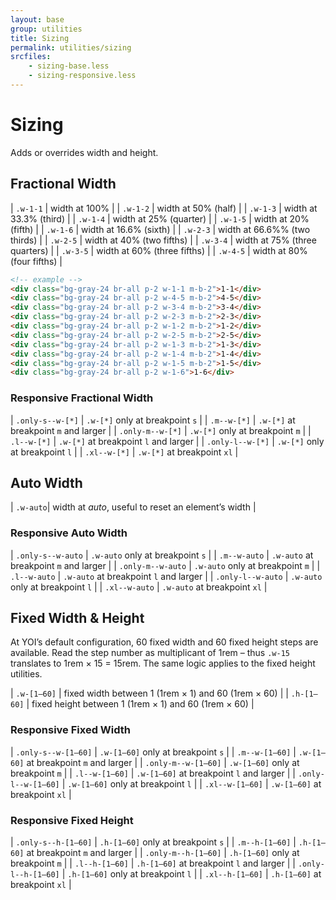 ```yaml
---
layout: base
group: utilities
title: Sizing
permalink: utilities/sizing
srcfiles:
    - sizing-base.less
    - sizing-responsive.less
---
```


# Sizing

<p class="intro">Adds or overrides width and height.</p>

## Fractional Width

| `.w-1-1`  | width at 100%                 |
| `.w-1-2`  | width at 50% (half)           |
| `.w-1-3`  | width at 33.3% (third)        |
| `.w-1-4`  | width at 25% (quarter)        |
| `.w-1-5`  | width at 20% (fifth)          |
| `.w-1-6`  | width at 16.6% (sixth)        |
| `.w-2-3`  | width at 66.6%% (two thirds)  |
| `.w-2-5`  | width at 40% (two fifths)     |
| `.w-3-4`  | width at 75% (three quarters) |
| `.w-3-5`  | width at 60% (three fifths)   |
| `.w-4-5`  | width at 80% (four fifths)    |

```html
<!-- example -->
<div class="bg-gray-24 br-all p-2 w-1-1 m-b-2">1-1</div>
<div class="bg-gray-24 br-all p-2 w-4-5 m-b-2">4-5</div>
<div class="bg-gray-24 br-all p-2 w-3-4 m-b-2">3-4</div>
<div class="bg-gray-24 br-all p-2 w-2-3 m-b-2">2-3</div>
<div class="bg-gray-24 br-all p-2 w-1-2 m-b-2">1-2</div>
<div class="bg-gray-24 br-all p-2 w-2-5 m-b-2">2-5</div>
<div class="bg-gray-24 br-all p-2 w-1-3 m-b-2">1-3</div>
<div class="bg-gray-24 br-all p-2 w-1-4 m-b-2">1-4</div>
<div class="bg-gray-24 br-all p-2 w-1-5 m-b-2">1-5</div>
<div class="bg-gray-24 br-all p-2 w-1-6">1-6</div>
```

### Responsive Fractional Width

| `.only-s--w-[*]` | `.w-[*]` only at breakpoint `s`       |
| `.m--w-[*]`      | `.w-[*]` at breakpoint `m` and larger |
| `.only-m--w-[*]` | `.w-[*]` only at breakpoint `m`       |
| `.l--w-[*]`      | `.w-[*]` at breakpoint `l` and larger |
| `.only-l--w-[*]` | `.w-[*]` only at breakpoint `l`       |
| `.xl--w-[*]`     | `.w-[*]` at breakpoint `xl`           |

## Auto Width

| `.w-auto`| width at *auto*, useful to reset an element’s width |

### Responsive Auto Width

| `.only-s--w-auto` | `.w-auto` only at breakpoint `s`       |
| `.m--w-auto`      | `.w-auto` at breakpoint `m` and larger |
| `.only-m--w-auto` | `.w-auto` only at breakpoint `m`       |
| `.l--w-auto`      | `.w-auto` at breakpoint `l` and larger |
| `.only-l--w-auto` | `.w-auto` only at breakpoint `l`       |
| `.xl--w-auto`     | `.w-auto` at breakpoint `xl`           |

## Fixed Width & Height

At YOI’s default configuration, 60 fixed width and 60 fixed height steps are available. Read the step number as multiplicant of 1rem – thus `.w-15` translates to 1rem &times; 15 = 15rem. The same logic applies to the fixed height utilities.

| `.w-[1–60]` | fixed width between 1 (1rem &times; 1) and 60 (1rem &times; 60)  |
| `.h-[1–60]` | fixed height between 1 (1rem &times; 1) and 60 (1rem &times; 60) |

### Responsive Fixed Width

| `.only-s--w-[1–60]` | `.w-[1–60]` only at breakpoint `s`       |
| `.m--w-[1–60]`      | `.w-[1–60]` at breakpoint `m` and larger |
| `.only-m--w-[1–60]` | `.w-[1–60]` only at breakpoint `m`       |
| `.l--w-[1–60]`      | `.w-[1–60]` at breakpoint `l` and larger |
| `.only-l--w-[1–60]` | `.w-[1–60]` only at breakpoint `l`       |
| `.xl--w-[1–60]`     | `.w-[1–60]` at breakpoint `xl`           |

### Responsive Fixed Height

| `.only-s--h-[1–60]` | `.h-[1–60]` only at breakpoint `s`       |
| `.m--h-[1–60]`      | `.h-[1–60]` at breakpoint `m` and larger |
| `.only-m--h-[1–60]` | `.h-[1–60]` only at breakpoint `m`       |
| `.l--h-[1–60]`      | `.h-[1–60]` at breakpoint `l` and larger |
| `.only-l--h-[1–60]` | `.h-[1–60]` only at breakpoint `l`       |
| `.xl--h-[1–60]`     | `.h-[1–60]` at breakpoint `xl`           |
